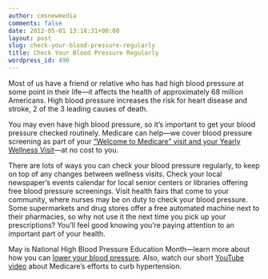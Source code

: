 ```yaml
---
author: cmsnewmedia
comments: false
date: 2012-05-01 13:18:31+00:00
layout: post
slug: check-your-blood-pressure-regularly
title: Check Your Blood Pressure Regularly
wordpress_id: 490
---
```


Most of us have a friend or relative who has had high blood pressure at some point in their life—it affects the health of approximately 68 million Americans. High blood pressure increases the risk for heart disease and stroke, 2 of the 3 leading causes of death. 

You may even have high blood pressure, so it’s important to get your blood pressure checked routinely. Medicare can help—we cover blood pressure screening as part of your [“Welcome to Medicare” visit and your Yearly Wellness Visit](http://www.medicare.gov/navigation/manage-your-health/preventive-services/medicare-physical-exam.aspx)—at no cost to you.

There are lots of ways you can check your blood pressure regularly, to keep on top of any changes between wellness visits. Check your local newspaper’s events calendar for local senior centers or libraries offering free blood pressure screenings. Visit health fairs that come to your community, where nurses may be on duty to check your blood pressure. Some supermarkets and drug stores offer a free automated machine next to their pharmacies, so why not use it the next time you pick up your prescriptions? You’ll feel good knowing you’re paying attention to an important part of your health.

May is National High Blood Pressure Education Month—learn more about how you can [lower your blood pressure](http://www.nhlbi.nih.gov/health/public/heart/index.htm#hbp). Also, watch our short [YouTube video](http://www.youtube.com/watch?v=opQFBVd7oHI&list=UUhHTRPxz8awulGaTMh3SAkA&index=2&feature=plcp) about Medicare’s efforts to curb hypertension.

